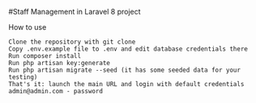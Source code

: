 #Staff Management in Laravel 8 project 

How to use

    Clone the repository with git clone
    Copy .env.example file to .env and edit database credentials there
    Run composer install
    Run php artisan key:generate
    Run php artisan migrate --seed (it has some seeded data for your testing)
    That's it: launch the main URL and login with default credentials admin@admin.com - password
